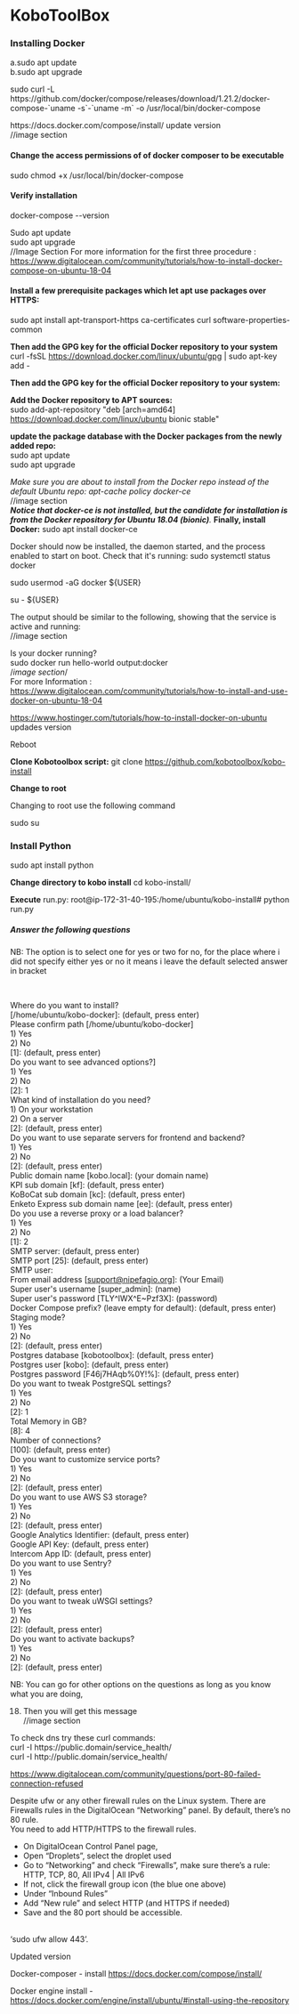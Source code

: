 # KoboToolBox
<b><h3>Installing Docker</h3></b>
  a.sudo apt update<br>
  b.sudo apt upgrade
  <p>sudo curl -L https://github.com/docker/compose/releases/download/1.21.2/docker-compose-`uname -s`-`uname -m` -o /usr/local/bin/docker-compose</p>
  https://docs.docker.com/compose/install/  update version<br>
  //image section
  
  <h4><b>Change the access permissions of of docker composer to be executable</b></h4>
sudo chmod +x /usr/local/bin/docker-compose

<h4><b>Verify installation</b></h4>
docker-compose --version

Sudo apt update<br>
sudo apt upgrade<br>
//Image Section
For more information for the first three procedure : https://www.digitalocean.com/community/tutorials/how-to-install-docker-compose-on-ubuntu-18-04

<h4><b>Install a few prerequisite packages which let apt use packages over HTTPS:</b></h4>
<p>sudo apt install apt-transport-https ca-certificates curl software-properties-common</p>

<b>Then add the GPG key for the official Docker repository to your system</b><br>
curl -fsSL https://download.docker.com/linux/ubuntu/gpg | sudo apt-key add -

<b>Then add the GPG key for the official Docker repository to your system:</b>

 <b>Add the Docker repository to APT sources:</b><br>
sudo add-apt-repository "deb [arch=amd64] https://download.docker.com/linux/ubuntu bionic stable"

<b>update the package database with the Docker packages from the newly added repo:</b>    
sudo apt update<br>
sudo apt upgrade

*Make sure you are about to install from the Docker repo instead of the default Ubuntu repo:
apt-cache policy docker-ce*<br>
//image section<br>
*<b>Notice that docker-ce is not installed, but the candidate for installation is from the Docker repository for Ubuntu 18.04 (bionic)</b>.*
<b>Finally, install Docker:</b>
sudo apt install docker-ce

<p>Docker should now be installed, the daemon started, and the process enabled to start on boot. Check that it's running:
sudo systemctl status docker</p>

sudo usermod -aG docker ${USER}<br>

su - ${USER}<br>

The output should be similar to the following, showing that the service is active and running:<br>
//image section<br>

Is your docker running?<br>
sudo docker run hello-world
output:docker <br>
/*image section*/<br>
For more Information : https://www.digitalocean.com/community/tutorials/how-to-install-and-use-docker-on-ubuntu-18-04

https://www.hostinger.com/tutorials/how-to-install-docker-on-ubuntu updades version<br>

Reboot

<b>Clone Kobotoolbox script:</b>
git clone https://github.com/kobotoolbox/kobo-install

<b> Change to root</b> 
  <p>Changing to root use the following command</p>
  sudo su

<h3><b>Install Python</b></h3>
sudo apt install python

<b>Change directory to kobo install</b>
cd kobo-install/

<b> Execute</b>
run.py:  root@ip-172-31-40-195:/home/ubuntu/kobo-install# python run.py

<h5>Answer the following questions</h5>
<p>NB: The option is to select one for yes or two for no, for the place where i did not specify either yes or  no it means i leave the default selected answer in bracket</p><br> 

Where do you want to install? <br>
[/home/ubuntu/kobo-docker]: (default, press enter)<br>
Please confirm path [/home/ubuntu/kobo-docker]<br>
    1) Yes<br>
    2) No<br>
[1]: (default, press enter)<br>
Do you want to see advanced options?]<br>
    1) Yes<br>
    2) No<br>
[2]: 1<br>
What kind of installation do you need?<br>
    1) On your workstation<br>
    2) On a server<br>
[2]: (default, press enter)<br>
Do you want to use separate servers for frontend and backend?<br>
    1) Yes<br>
    2) No<br>
[2]: (default, press enter)<br>
Public domain name [kobo.local]: (your domain name)<br>
KPI sub domain [kf]: (default, press enter)<br>
KoBoCat sub domain [kc]: (default, press enter)<br>
Enketo Express sub domain name [ee]: (default, press enter)<br>
Do you use a reverse proxy or a load balancer?<br>
    1) Yes<br>
    2) No<br>
[1]: 2<br>
SMTP server: (default, press enter)<br>
SMTP port [25]: (default, press enter)<br>
SMTP user: <br>
From email address [support@nipefagio.org]: (Your Email)<br>
Super user's username [super_admin]: (name)<br>
Super user's password [TLY^lWX^E~Pzf3X]: (password)<br>
Docker Compose prefix? (leave empty for default): (default, press enter)<br>
Staging mode?<br>
    1) Yes<br>
    2) No<br>
[2]: (default, press enter)<br>
Postgres database [kobotoolbox]: (default, press enter)<br>
Postgres user [kobo]: (default, press enter)<br>
Postgres password [F46j7HAqb%0Y!%]: (default, press enter)<br>
Do you want to tweak PostgreSQL settings?<br>
    1) Yes<br>
    2) No<br>
[2]: 1<br>
Total Memory in GB?<br>
[8]: 4<br>
Number of connections?<br>
[100]: (default, press enter)<br>
Do you want to customize service ports?<br>
    1) Yes<br>
    2) No<br>
[2]: (default, press enter)<br>
Do you want to use AWS S3 storage?<br>
    1) Yes<br>
    2) No<br>
[2]: (default, press enter)<br>
Google Analytics Identifier: (default, press enter)<br>
Google API Key: (default, press enter)<br>
Intercom App ID: (default, press enter)<br>
Do you want to use Sentry?<br>
    1) Yes<br>
    2) No<br>
[2]: (default, press enter)<br>
Do you want to tweak uWSGI settings?<br>
    1) Yes<br>
    2) No<br>
[2]: (default, press enter)<br>
Do you want to activate backups?<br>
    1) Yes<br>
    2) No<br>
[2]: (default, press enter)<br>

NB: You can go for other options on the questions as long as you know what you are doing,<br> 


18. Then you will get this message<br>
//image section<br>
<p>
To check dns try these curl commands:<br>
curl -I https://public.domain/service_health/<br>
curl -I http://public.domain/service_health/</p>

https://www.digitalocean.com/community/questions/port-80-failed-connection-refused<br>
<p>Despite ufw or any other firewall rules on the Linux system. There are Firewalls rules in the DigitalOcean “Networking” panel. By default, there’s no 80 rule.<br>
You need to add HTTP/HTTPS to the firewall rules.</p>
<ul>
  <li>On DigitalOcean Control Panel page,</li>
  <li>Open “Droplets”, select the droplet used</li>
<li>Go to “Networking” and check “Firewalls”, make sure there’s a rule: HTTP, TCP, 80, All IPv4 | All IPv6</li>
  <li>If not, click the firewall group icon (the blue one above)</li>
  <li>Under “Inbound Rules”</li>
  <li>Add “New rule” and select HTTP (and HTTPS if needed)</li>
  <li>Save and the 80 port should be accessible.</li><br>
  </ul>
‘sudo ufw allow 443’.

Updated version

Docker-composer - install https://docs.docker.com/compose/install/

Docker engine install - https://docs.docker.com/engine/install/ubuntu/#install-using-the-repository 













